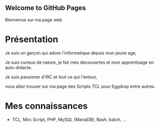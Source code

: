 ## Welcome to GitHub Pages
Bienvenue sur ma page web

# Présentation
Je suis un garçon qui adore l'informatique depuis mon jeune age,

Je suis curieux de nature, je fait mes decouvertes et mon apprentisage en auto-didacte.

Je suis passioner d'IRC et tout ce qui l'entour,

vous allez trouver sur ma page des Scripts TCL pour Eggdrop entre autres.

# Mes connaissances
* TCL, Mirc Script, PHP, MySQL (MariaDB), Bash, batch, ...
